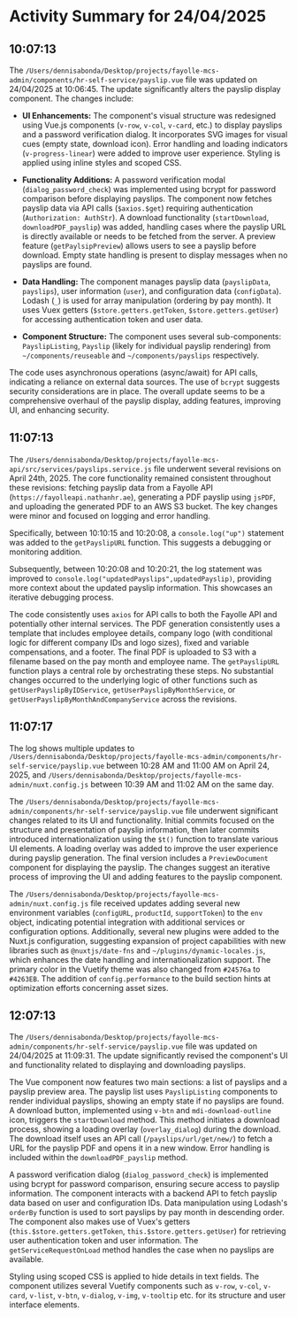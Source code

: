 # Activity Summary for 24/04/2025

## 10:07:13
The `/Users/dennisabonda/Desktop/projects/fayolle-mcs-admin/components/hr-self-service/payslip.vue` file was updated on 24/04/2025 at 10:06:45.  The update significantly alters the payslip display component.  The changes include:

* **UI Enhancements:** The component's visual structure was redesigned using Vue.js components (`v-row`, `v-col`, `v-card`, etc.) to display payslips and a password verification dialog.  It incorporates SVG images for visual cues (empty state, download icon).  Error handling and loading indicators (`v-progress-linear`) were added to improve user experience. Styling is applied using inline styles and scoped CSS.

* **Functionality Additions:**  A password verification modal (`dialog_password_check`) was implemented using bcrypt for password comparison before displaying payslips.  The component now fetches payslip data via API calls (`$axios.$get`) requiring authentication (`Authorization: AuthStr`). A download functionality (`startDownload`, `downloadPDF_payslip`) was added, handling cases where the payslip URL is directly available or needs to be fetched from the server.  A preview feature (`getPaylsipPreview`) allows users to see a payslip before download.  Empty state handling is present to display messages when no payslips are found.

* **Data Handling:** The component manages payslip data (`payslipData`, `payslips`), user information (`user`), and configuration data (`configData`).  Lodash (`_`) is used for array manipulation (ordering by pay month).  It uses Vuex getters (`$store.getters.getToken`, `$store.getters.getUser`) for accessing authentication token and user data.

* **Component Structure:** The component uses several sub-components: `PayslipListing`, `Payslip` (likely for individual payslip rendering) from  `~/components/reuseable` and `~/components/payslips` respectively.


The code uses asynchronous operations (async/await) for API calls, indicating a reliance on external data sources.  The use of `bcrypt` suggests security considerations are in place. The overall update seems to be a comprehensive overhaul of the payslip display, adding features, improving UI, and enhancing security.


## 11:07:13
The `/Users/dennisabonda/Desktop/projects/fayolle-mcs-api/src/services/payslips.service.js` file underwent several revisions on April 24th, 2025.  The core functionality remained consistent throughout these revisions: fetching payslip data from a Fayolle API (`https://fayolleapi.nathanhr.ae`), generating a PDF payslip using `jsPDF`, and uploading the generated PDF to an AWS S3 bucket.  The key changes were minor and focused on logging and error handling.


Specifically, between 10:10:15 and 10:20:08, a `console.log("up")` statement was added to the `getPayslipURL` function.  This suggests a debugging or monitoring addition.


Subsequently, between 10:20:08 and 10:20:21, the log statement was improved to `console.log("updatedPayslips",updatedPayslip)`, providing more context about the updated payslip information.  This showcases an iterative debugging process.

The code consistently uses `axios` for API calls to both the Fayolle API and potentially other internal services.  The PDF generation consistently uses a template that includes employee details, company logo (with conditional logic for different company IDs and logo sizes), fixed and variable compensations, and a footer.  The final PDF is uploaded to S3 with a filename based on the pay month and employee name.  The `getPayslipURL` function plays a central role by orchestrating these steps.  No substantial changes occurred to the underlying logic of other functions such as `getUserPayslipByIDService`, `getUserPayslipByMonthService`, or `getUserPayslipByMonthAndCompanyService` across the revisions.


## 11:07:17
The log shows multiple updates to `/Users/dennisabonda/Desktop/projects/fayolle-mcs-admin/components/hr-self-service/payslip.vue` between 10:28 AM and 11:00 AM on April 24, 2025,  and  `/Users/dennisabonda/Desktop/projects/fayolle-mcs-admin/nuxt.config.js` between 10:39 AM and 11:02 AM on the same day.

The `/Users/dennisabonda/Desktop/projects/fayolle-mcs-admin/components/hr-self-service/payslip.vue` file underwent significant changes related to its UI and functionality.  Initial commits focused on the structure and presentation of payslip information, then later commits introduced internationalization using the `$t()` function to translate various UI elements. A loading overlay was added to improve the user experience during payslip generation.  The final version includes a  `PreviewDocument` component for displaying the payslip. The changes suggest an iterative process of improving the UI and adding features to the payslip component.

The  `/Users/dennisabonda/Desktop/projects/fayolle-mcs-admin/nuxt.config.js` file received updates adding several new environment variables (`configURL`, `productId`, `supportToken`) to the `env` object, indicating potential integration with additional services or configuration options.  Additionally, several new plugins were added to the Nuxt.js configuration, suggesting expansion of project capabilities with new libraries such as `@nuxtjs/date-fns` and `~/plugins/dynamic-locales.js`, which enhances the date handling and internationalization support.  The primary color in the Vuetify theme was also changed from  `#24576a` to `#4263EB`.  The addition of `config.performance` to the build section hints at optimization efforts concerning asset sizes.


## 12:07:13
The `/Users/dennisabonda/Desktop/projects/fayolle-mcs-admin/components/hr-self-service/payslip.vue` file was updated on 24/04/2025 at 11:09:31.  The update significantly revised the component's UI and functionality related to displaying and downloading payslips.

The Vue component now features two main sections: a list of payslips and a payslip preview area.  The payslip list uses `PayslipListing` components to render individual payslips, showing an empty state if no payslips are found.  A download button, implemented using `v-btn` and `mdi-download-outline` icon, triggers the `startDownload` method. This method initiates a download process, showing a loading overlay (`overlay_dialog`) during the download. The download itself uses an API call (`/payslips/url/get/new/`) to fetch a URL for the payslip PDF and opens it in a new window.  Error handling is included within the `downloadPDF_payslip` method.

A password verification dialog (`dialog_password_check`) is implemented using bcrypt for password comparison, ensuring secure access to payslip information. The component interacts with a backend API to fetch payslip data based on user and configuration IDs.  Data manipulation using Lodash's `orderBy` function is used to sort payslips by pay month in descending order. The component also makes use of Vuex's getters (`this.$store.getters.getToken`, `this.$store.getters.getUser`) for retrieving user authentication token and user information.  The `getServiceRequestOnLoad` method handles the case when no payslips are available.

Styling using scoped CSS is applied to hide details in text fields.  The component utilizes several Vuetify components such as `v-row`, `v-col`, `v-card`, `v-list`, `v-btn`, `v-dialog`, `v-img`, `v-tooltip` etc. for its structure and user interface elements.

